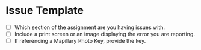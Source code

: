 # Issue Template

- [ ] Which section of the assignment are you having issues with.
- [ ] Include a print screen or an image displaying the error you are reporting.
- [ ] If referencing a Mapillary Photo Key, provide the key.
